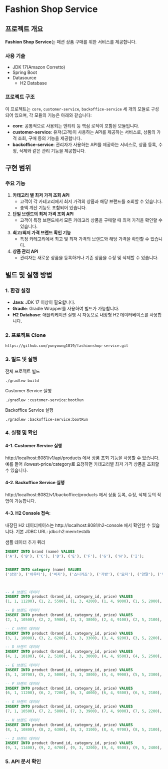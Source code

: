 # Fashion Shop Service

## 프로젝트 개요
**Fashion Shop Service**는 패션 상품 구매를 위한 서비스를 제공합니다. 

### 사용 기술
- JDK 17(Amazon Corretto)
- Spring Boot
- Datasource
  - H2 Database

### 프로젝트 구조
이 프로젝트는 `core`, `customer-service`, `backoffice-service` 세 개의 모듈로 구성되어 있으며, 각 모듈의 기능은 아래와 같습니다:

- **core**: 공통적으로 사용되는 엔티티 등 핵심 로직이 포함된 모듈입니다.
- **customer-service**: 유저(고객)이 사용하는 API를 제공하는 서비스로, 상품의 가격 조회, 구매 등의 기능을 제공합니다.
- **backoffice-service**: 관리자가 사용하는 API를 제공하는 서비스로, 상품 등록, 수정, 삭제와 같은 관리 기능을 제공합니다.


## 구현 범위
### 주요 기능
1. **카테고리 별 최저 가격 조회 API**
    - 고객이 각 카테고리에서 최저 가격의 상품과 해당 브랜드를 조회할 수 있습니다.
    - 총액 계산 기능도 포함되어 있습니다.
2. **단일 브랜드의 최저 가격 조회 API**
    - 고객이 특정 브랜드에서 모든 카테고리 상품을 구매할 때 최저 가격을 확인할 수 있습니다.
3. **최고/최저 가격 브랜드 확인 기능**
    - 특정 카테고리에서 최고 및 최저 가격의 브랜드와 해당 가격을 확인할 수 있습니다.
4. **상품 관리 API**
    - 관리자는 새로운 상품을 등록하거나 기존 상품을 수정 및 삭제할 수 있습니다.


## 빌드 및 실행 방법

### 1. 환경 설정
- **Java**: JDK 17 이상이 필요합니다.
- **Gradle**: Gradle Wrapper를 사용하여 빌드가 가능합니다.
- **H2 Database**: 애플리케이션 실행 시 자동으로 내장형 H2 데이터베이스를 사용합니다.


### 2. 프로젝트 Clone
```text
https://github.com/yunyoung1819/fashionshop-service.git
```


### 3. 빌드 및 실행

전체 프로젝트 빌드
```text
./gradlew build
```

Customer Service 실행
```text
./gradlew :customer-service:bootRun
```

Backoffice Service 실행
```text
./gradlew :backoffice-service:bootRun
```


### 4. 실행 및 확인
#### 4-1. Customer Service 실행

http://localhost:8081/v1/api/products 에서 상품 조회 기능을 사용할 수 있습니다.
예를 들어 /lowest-price/category로 요청하면 카테고리별 최저 가격 상품을 조회할 수 있습니다.


#### 4-2. Backoffice Service 실행

http://localhost:8082/v1/backoffice/products 에서 상품 등록, 수정, 삭제 등의 작업이 가능합니다.


#### 4-3. H2 Console 접속:

내장된 H2 데이터베이스는 http://localhost:8081/h2-console 에서 확인할 수 있습니다.
기본 JDBC URL: jdbc:h2:mem:testdb

샘플 데이터 추가 쿼리

```sql
INSERT INTO brand (name) VALUES
('A'), ('B'), ('C'), ('D'), ('E'), ('F'), ('G'), ('H'), ('I');


INSERT INTO category (name) VALUES
('상의'), ('아우터'), ('바지'), ('스니커즈'), ('가방'), ('모자'), ('양말'), ('액세서리');



-- A 브랜드 데이터
INSERT INTO product (brand_id, category_id, price) VALUES
(1, 1, 11200), (1, 2, 5500), (1, 3, 4200), (1, 4, 9000), (1, 5, 2000), (1, 6, 1700), (1, 7, 1800), (1, 8, 2300);

-- B 브랜드 데이터
INSERT INTO product (brand_id, category_id, price) VALUES
(2, 1, 10500), (2, 2, 5900), (2, 3, 3800), (2, 4, 9100), (2, 5, 2100), (2, 6, 2000), (2, 7, 2000), (2, 8, 2200);

-- C 브랜드 데이터
INSERT INTO product (brand_id, category_id, price) VALUES
(3, 1, 10000), (3, 2, 6200), (3, 3, 3300), (3, 4, 9200), (3, 5, 2200), (3, 6, 1900), (3, 7, 2200), (3, 8, 2100);

-- D 브랜드 데이터
INSERT INTO product (brand_id, category_id, price) VALUES
(4, 1, 10100), (4, 2, 5100), (4, 3, 3000), (4, 4, 9500), (4, 5, 2500), (4, 6, 1500), (4, 7, 2400), (4, 8, 2000);

-- E 브랜드 데이터
INSERT INTO product (brand_id, category_id, price) VALUES
(5, 1, 10700), (5, 2, 5000), (5, 3, 3800), (5, 4, 9900), (5, 5, 2300), (5, 6, 1800), (5, 7, 2100), (5, 8, 2100);

-- F 브랜드 데이터
INSERT INTO product (brand_id, category_id, price) VALUES
(6, 1, 11200), (6, 2, 7200), (6, 3, 4000), (6, 4, 9300), (6, 5, 2100), (6, 6, 1600), (6, 7, 2300), (6, 8, 1900);

-- G 브랜드 데이터
INSERT INTO product (brand_id, category_id, price) VALUES
(7, 1, 10500), (7, 2, 5800), (7, 3, 3900), (7, 4, 9000), (7, 5, 2200), (7, 6, 1700), (7, 7, 2100), (7, 8, 2000);

-- H 브랜드 데이터
INSERT INTO product (brand_id, category_id, price) VALUES
(8, 1, 10800), (8, 2, 6300), (8, 3, 3100), (8, 4, 9700), (8, 5, 2100), (8, 6, 1600), (8, 7, 2000), (8, 8, 2000);

-- I 브랜드 데이터
INSERT INTO product (brand_id, category_id, price) VALUES
(9, 1, 11400), (9, 2, 6700), (9, 3, 3200), (9, 4, 9500), (9, 5, 2400), (9, 6, 1700), (9, 7, 1700), (9, 8, 2400);
```

### 5. API 문서 확인

